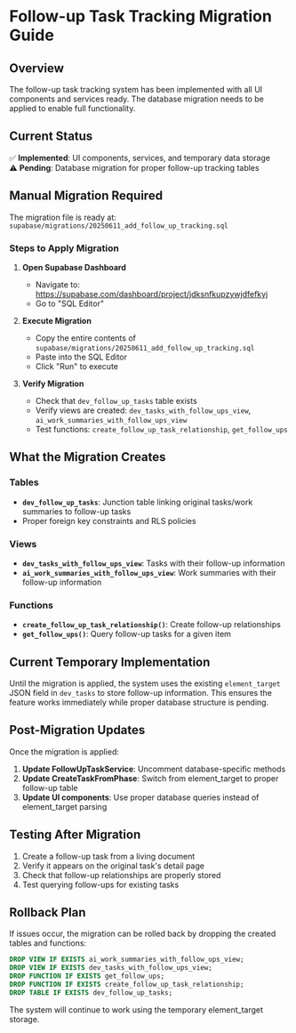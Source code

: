 # Follow-up Task Tracking Migration Guide

## Overview
The follow-up task tracking system has been implemented with all UI components and services ready. The database migration needs to be applied to enable full functionality.

## Current Status
✅ **Implemented**: UI components, services, and temporary data storage  
⚠️ **Pending**: Database migration for proper follow-up tracking tables

## Manual Migration Required

The migration file is ready at: `supabase/migrations/20250611_add_follow_up_tracking.sql`

### Steps to Apply Migration

1. **Open Supabase Dashboard**
   - Navigate to: https://supabase.com/dashboard/project/jdksnfkupzywjdfefkyj
   - Go to "SQL Editor"

2. **Execute Migration**
   - Copy the entire contents of `supabase/migrations/20250611_add_follow_up_tracking.sql`
   - Paste into the SQL Editor
   - Click "Run" to execute

3. **Verify Migration**
   - Check that `dev_follow_up_tasks` table exists
   - Verify views are created: `dev_tasks_with_follow_ups_view`, `ai_work_summaries_with_follow_ups_view`
   - Test functions: `create_follow_up_task_relationship`, `get_follow_ups`

## What the Migration Creates

### Tables
- **`dev_follow_up_tasks`**: Junction table linking original tasks/work summaries to follow-up tasks
- Proper foreign key constraints and RLS policies

### Views
- **`dev_tasks_with_follow_ups_view`**: Tasks with their follow-up information
- **`ai_work_summaries_with_follow_ups_view`**: Work summaries with their follow-up information

### Functions
- **`create_follow_up_task_relationship()`**: Create follow-up relationships
- **`get_follow_ups()`**: Query follow-up tasks for a given item

## Current Temporary Implementation

Until the migration is applied, the system uses the existing `element_target` JSON field in `dev_tasks` to store follow-up information. This ensures the feature works immediately while proper database structure is pending.

## Post-Migration Updates

Once the migration is applied:

1. **Update FollowUpTaskService**: Uncomment database-specific methods
2. **Update CreateTaskFromPhase**: Switch from element_target to proper follow-up table
3. **Update UI components**: Use proper database queries instead of element_target parsing

## Testing After Migration

1. Create a follow-up task from a living document
2. Verify it appears on the original task's detail page
3. Check that follow-up relationships are properly stored
4. Test querying follow-ups for existing tasks

## Rollback Plan

If issues occur, the migration can be rolled back by dropping the created tables and functions:

```sql
DROP VIEW IF EXISTS ai_work_summaries_with_follow_ups_view;
DROP VIEW IF EXISTS dev_tasks_with_follow_ups_view;
DROP FUNCTION IF EXISTS get_follow_ups;
DROP FUNCTION IF EXISTS create_follow_up_task_relationship;
DROP TABLE IF EXISTS dev_follow_up_tasks;
```

The system will continue to work using the temporary element_target storage.